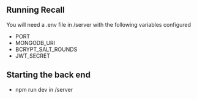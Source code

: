

## Running Recall
You will need a .env file in /server with the following variables configured
- PORT
- MONGODB_URI
- BCRYPT_SALT_ROUNDS
- JWT_SECRET

## Starting the back end
- npm run dev in /server